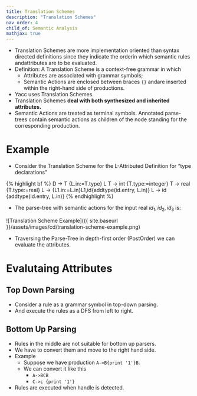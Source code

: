 ```yaml
---
title: Translation Schemes
description: "Translation Schemes"
nav_order: 4
child_of: Semantic Analysis
mathjax: true
---
```


- Translation Schemes are more implementation oriented than syntax directed definitions since they indicate the orderin which semantic rules andattributes are to be evaluated.
- Definition: A Translation Scheme is a context-free grammar in which
    - Attributes are associated with grammar symbols;
    - Semantic Actions are enclosed between braces `{}` andare inserted within the right-hand side of productions.
- Yacc uses Translation Schemes.
- Translation Schemes **deal with both synthesized and inherited attributes.**
- Semantic Actions are treated as terminal symbols. Annotated parse-trees contain semantic actions as children of the node standing for the corresponding production.

# Example

- Consider the Translation Scheme for the L-Attributed Definition for “type declarations"

{% highlight bf %}
D -> T {L.in:=T.type} L
T -> int {T.type:=integer}
T -> real {T.type:=real}
L -> {L1.in:=L.in}L1,id{addtype(id.entry, L.in)}
L -> id {addtype(id.entry, L.in)}
{% endhighlight %}

- The parse-tree with semantic actions for the input real $id_1,id_2,id_3$ is:

![Translation Scheme Example]({{ site.baseurl }}/assets/images/cd/translation-scheme-example.png)

- Traversing the Parse-Tree in depth-first order (PostOrder) we can evaluate the attributes.

# Evalutaing Attributes

## Top Down Parsing

- Consider a rule as a grammar symbol in top-down parsing.
- And execute the rules as a DFS from left to right.

## Bottom Up Parsing

- Rules in the middle are not suitable for bottom up parsers. 
- We have to convert them and move to the right hand side.
- Example
    - Suppose we have production `A->B{print '1'}B`.
    - We can convert it like this
        - `A->BCB`
        - `C->ε {print '1'}`
- Rules are executed when handle is detected.